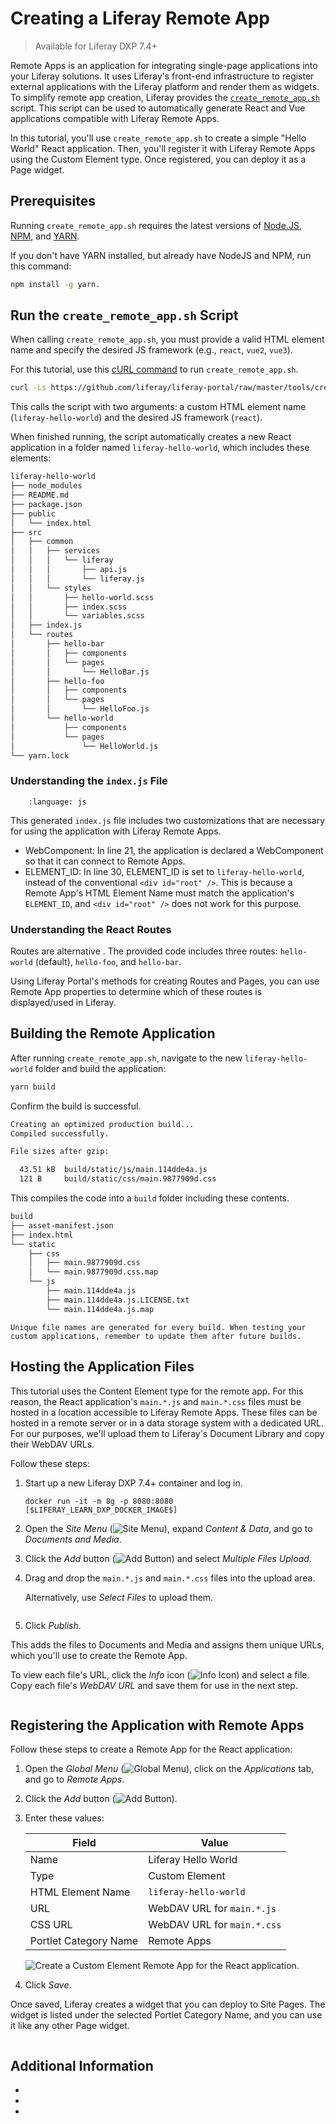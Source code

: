 # Creating a Liferay Remote App

> Available for Liferay DXP 7.4+

Remote Apps is an application for integrating single-page applications into your Liferay solutions. It uses Liferay's front-end infrastructure to register external applications with the Liferay platform and render them as widgets. To simplify remote app creation, Liferay provides the [`create_remote_app.sh`](https://raw.githubusercontent.com/liferay/liferay-portal/master/tools/create_remote_app.sh) script. This script can be used to automatically generate React and Vue applications compatible with Liferay Remote Apps.

In this tutorial, you'll use `create_remote_app.sh` to create a simple "Hello World" React application. Then, you'll register it with Liferay Remote Apps using the Custom Element type<!--ALT: as a custom element-->. Once registered, you can deploy it as a Page widget.

## Prerequisites

Running `create_remote_app.sh` requires the latest versions of [Node.JS](https://nodejs.org/), [NPM](https://www.npmjs.com/), and [YARN](https://classic.yarnpkg.com/).

If you don't have YARN installed, but already have NodeJS and NPM, run this command:

```bash
npm install -g yarn.
```

## Run the `create_remote_app.sh` Script

When calling `create_remote_app.sh`, you must provide a valid HTML element name and specify the desired JS framework (e.g., `react`, `vue2`, `vue3`).

For this tutorial, use this [cURL command](https://github.com/liferay/liferay-portal/blob/master/tools/create_remote_app.sh.README.markdown) to run `create_remote_app.sh`.

```bash
curl -Ls https://github.com/liferay/liferay-portal/raw/master/tools/create_remote_app.sh | bash -s liferay-hello-world react
```

This calls the script with two arguments: a custom HTML element name (`liferay-hello-world`) and the desired JS framework (`react`).

When finished running, the script automatically creates a new React application in a folder named `liferay-hello-world`, which includes these elements:

```bash
liferay-hello-world
├── node_modules
├── README.md
├── package.json
├── public
│   └── index.html
├── src
│   ├── common
│   │   ├── services
│   │   │   └── liferay
│   │   │       ├── api.js
│   │   │       └── liferay.js
│   │   └── styles
│   │       ├── hello-world.scss
│   │       ├── index.scss
│   │       └── variables.scss
│   ├── index.js
│   └── routes
│       ├── hello-bar
│       │   ├── components
│       │   └── pages
│       │       └── HelloBar.js
│       ├── hello-foo
│       │   ├── components
│       │   └── pages
│       │       └── HelloFoo.js
│       └── hello-world
│           ├── components
│           └── pages
│               └── HelloWorld.js
└── yarn.lock
```

### Understanding the `index.js` File

   ```{literalinclude} ./creating-a-liferay-remote-app/resources/liferay-h5v7.zip/liferay-hello-world/src/index.js
       :language: js
   ```

This generated `index.js` file includes two customizations that are necessary for using the application with Liferay Remote Apps.

* WebComponent: In line 21, the application is declared a WebComponent so that it can connect to Remote Apps.
* ELEMENT_ID: In line 30, ELEMENT_ID is set to `liferay-hello-world`, instead of the conventional `<div id="root" />`. This is because a Remote App's HTML Element Name must match the application's `ELEMENT_ID`, and `<div id="root" />` does not work for this purpose.

### Understanding the React Routes

Routes are alternative  <!---->. The provided code includes three routes: `hello-world` (default), `hello-foo`, and `hello-bar`.

Using Liferay Portal's methods for creating Routes and Pages, you can use Remote App properties to determine which of these routes is displayed/used in Liferay. []()

## Building the Remote Application

After running `create_remote_app.sh`, navigate to the new `liferay-hello-world` folder and build the application:

```bash
yarn build
```

Confirm the build is successful.

```bash
Creating an optimized production build...
Compiled successfully.

File sizes after gzip:

  43.51 kB  build/static/js/main.114dde4a.js
  121 B     build/static/css/main.9877909d.css
```
<!-- 
  42.1 KB  build/static/js/2.39edd8d0.chunk.js
  783 B    build/static/js/runtime-main.8cc2266b.js
  528 B    build/static/js/main.ceffd519.chunk.js
  128 B    build/static/css/main.c3017b39.chunk.css
-->
This compiles the code into a `build` folder including these contents.

```bash
build
├── asset-manifest.json
├── index.html
└── static
    ├── css
    │   ├── main.9877909d.css
    │   └── main.9877909d.css.map
    └── js
        ├── main.114dde4a.js
        ├── main.114dde4a.js.LICENSE.txt
        └── main.114dde4a.js.map
```
<!-- 
build
├── asset-manifest.json
├── index.html
└── static
    ├── css
    │   ├── main.c3017b39.chunk.css
    │   └── main.c3017b39.chunk.css.map
    └── js
        ├── 2.39edd8d0.chunk.js
        ├── 2.39edd8d0.chunk.js.LICENSE.txt
        ├── 2.39edd8d0.chunk.js.map
        ├── main.ceffd519.chunk.js
        ├── main.ceffd519.chunk.js.map
        ├── runtime-main.8cc2266b.js
        └── runtime-main.8cc2266b.js.map
-->


```{note}
Unique file names are generated for every build. When testing your custom applications, remember to update them after future builds.
```

## Hosting the Application Files

This tutorial uses the Content Element type for the remote app. For this reason, the React application's `main.*.js` and `main.*.css` files must be hosted in a location accessible to Liferay Remote Apps. These files can be hosted in a remote server or in a data storage system with a dedicated URL. For our purposes, we'll upload them to Liferay's Document Library and copy their WebDAV URLs.<!--ALT: ...and host them using Resource URLs.-->

Follow these steps:

1. Start up a new Liferay DXP 7.4+ container and log in.

   ```docker
   docker run -it -m 8g -p 8080:8080 [$LIFERAY_LEARN_DXP_DOCKER_IMAGE$]
   ```

1. Open the *Site Menu* (![Site Menu]()), expand *Content & Data*, and go to *Documents and Media*.

1. Click the *Add* button (![Add Button]()) and select *Multiple Files Upload*.

1. Drag and drop the `main.*.js` and `main.*.css` files into the upload area.

   Alternatively, use *Select Files* to upload them.

   ![]()

1. Click *Publish*.

This adds the files to Documents and Media and assigns them unique URLs, which you'll use to create the Remote App.

To view each file's URL, click the *Info* icon (![Info Icon]()) and select a file. Copy each file's *WebDAV URL* and save them for use in the next step.

<!-- 
For example: 

* `http://localhost:8080/webdav/guest/document_library/main.114dde4a.js` 
* `http://localhost:8080/webdav/guest/document_library/main.9877909d.css`
-->

![]()

## Registering the Application with Remote Apps

Follow these steps to create a Remote App for the React application:

1. Open the *Global Menu* (![Global Menu]()), click on the *Applications* tab, and go to *Remote Apps*.

1. Click the *Add* button (![Add Button]()).

1. Enter these values:

   | Field | Value |
   | --- | --- |
   | Name | Liferay Hello World |
   | Type | Custom Element |
   | HTML Element Name | `liferay-hello-world` |
   | URL | WebDAV URL for `main.*.js` |
   | CSS URL | WebDAV URL for `main.*.css` |
   | Portlet Category Name | Remote Apps |

   ![Create a Custom Element Remote App for the React application.]()

1. Click *Save*.

Once saved, Liferay creates a widget that you can deploy to Site Pages. The widget is listed under the selected Portlet Category Name, and you can use it like any other Page widget.

![]()

## Additional Information

* []()
* []()
* []()
